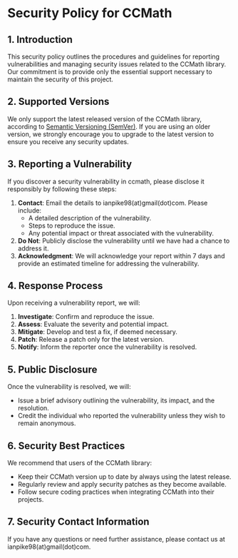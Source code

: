 # Security Policy for CCMath

## 1. Introduction
This security policy outlines the procedures and guidelines for reporting vulnerabilities and managing security issues related to the CCMath library. Our commitment is to provide only the essential support necessary to maintain the security of this project.

## 2. Supported Versions
We only support the latest released version of the CCMath library, according to [Semantic Versioning (SemVer)](https://semver.org/). If you are using an older version, we strongly encourage you to upgrade to the latest version to ensure you receive any security updates.

## 3. Reporting a Vulnerability
If you discover a security vulnerability in ccmath, please disclose it responsibly by following these steps:
1. **Contact**: Email the details to ianpike98(at)gmail(dot)com. Please include:
   - A detailed description of the vulnerability.
   - Steps to reproduce the issue.
   - Any potential impact or threat associated with the vulnerability.
2. **Do Not**: Publicly disclose the vulnerability until we have had a chance to address it.
3. **Acknowledgment**: We will acknowledge your report within 7 days and provide an estimated timeline for addressing the vulnerability.

## 4. Response Process
Upon receiving a vulnerability report, we will:
1. **Investigate**: Confirm and reproduce the issue.
2. **Assess**: Evaluate the severity and potential impact.
3. **Mitigate**: Develop and test a fix, if deemed necessary.
4. **Patch**: Release a patch only for the latest version.
5. **Notify**: Inform the reporter once the vulnerability is resolved.

## 5. Public Disclosure
Once the vulnerability is resolved, we will:
- Issue a brief advisory outlining the vulnerability, its impact, and the resolution.
- Credit the individual who reported the vulnerability unless they wish to remain anonymous.

## 6. Security Best Practices
We recommend that users of the CCMath library:
- Keep their CCMath version up to date by always using the latest release.
- Regularly review and apply security patches as they become available.
- Follow secure coding practices when integrating CCMath into their projects.

## 7. Security Contact Information
If you have any questions or need further assistance, please contact us at ianpike98(at)gmail(dot)com.

